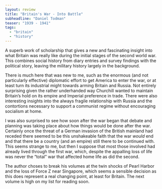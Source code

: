 ```yaml
---
layout: review
title: "Britain's War - Into Battle"
subheadline: "Daniel Todman"
teaser: "1939 - 1941"
tags:
  - "britain"
  - "history"
---
```


A superb work of scholarship that gives a new and fascinating insight into what
Britain was really like during the initial stages of the second world war. This
combines social history from diary entries and survey findings with the
political story, leaving the military history largely in the background.

There is much here that was new to me, such as the enormous (and not
particularly effective) diplomatic effort to get America to enter the war, or
at least turn its industrial might towards arming Britain and Russia. Not
entirely surprising given the rather underhanded way Churchill wanted to
maintain Britain’s hold on its empire and Imperial preference in trade. There
were also interesting insights into the always fragile relationship with Russia
and the contortions necessary to support a communist regime without encouraging
socialism at home.

I was also surprised to see how soon after the war began that debate and
planning was taking place about how things would be done after the war.
Certainly once the threat of a German invasion of the British mainland had
receded there seemed to be this unshakeable faith that the war _would_ end and
that there be a country (and an empire) still there to be continued with. This
seems strange to me, but then I suppose that most those involved had already
lived through the first war, which, despite the appalling loss of life was
never the “total” war that affected home life as did the second.

The author choses to break his volumes at the twin shocks of Pearl Harbor and
the loss of Force Z near Singapore, which seems a sensible decision as this
does represent a real changing point, at least for Britain. The next volume is
high on my list for reading soon.
